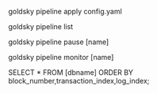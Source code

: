 goldsky pipeline apply config.yaml

goldsky pipeline list

goldsky pipeline pause [name]

goldsky pipeline monitor [name]

SELECT *
FROM [dbname]
ORDER BY block_number,transaction_index,log_index;

